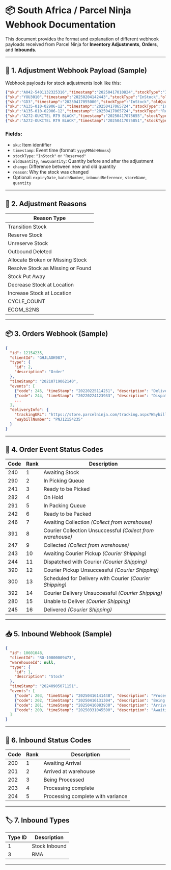 # 📦 South Africa / Parcel Ninja Webhook Documentation

This document provides the format and explanation of different webhook payloads received from Parcel Ninja for **Inventory Adjustments**, **Orders**, and **Inbounds**.

---

## 📘 1. Adjustment Webhook Payload (Sample)

Webhook payloads for stock adjustments look like this:

```json
{"sku":"A042-5401132325316","timestamp":"20250417010824","stockType":"InStock","oldQuantity":13,"newQuantity":12,"change":-1,"reason":"Outbound Created","quantity":0}
{"sku":"YOU3010","timestamp":"20250204142443","stockType":"InStock","oldQuantity":82,"newQuantity":83,"change":1,"reason":"Stock Put Away","expiryDate":"2026-04-30 00:00:00.000","batchNumber":"22042024"}
{"sku":"GD3","timestamp":"20250417055000","stockType":"InStock","oldQuantity":12,"newQuantity":13,"change":1,"reason":"Stock Put Away","expiryDate":"0001-01-01 00:00:00.000","inboundReference":"RO-10000009473","storeName":"HPH Publishing cc","quantity":1}
{"sku":"A135-010-02906-12","timestamp":"20250417065724","stockType":"InStock","oldQuantity":0,"newQuantity":1,"change":1,"reason":"Unreserve Stock","quantity":0}
{"sku":"A135-010-02906-12","timestamp":"20250417065724","stockType":"Reserved","oldQuantity":1,"newQuantity":0,"change":-1,"reason":"Unreserve Stock","quantity":0}
{"sku":"A272-OUKITEL RT9 BLACK","timestamp":"20250417075655","stockType":"Reserved","oldQuantity":3,"newQuantity":0,"change":-3,"reason":"Unreserve Stock","quantity":0}
{"sku":"A272-OUKITEL RT9 BLACK","timestamp":"20250417075851","stockType":"InStock","oldQuantity":18,"newQuantity":21,"change":3,"reason":"Unreserve Stock","quantity":0}
```

### Fields:

* `sku`: Item identifier
* `timestamp`: Event time (format: `yyyyMMddHHmmss`)
* `stockType`: `"InStock"` or `"Reserved"`
* `oldQuantity`, `newQuantity`: Quantity before and after the adjustment
* `change`: Difference between new and old quantity
* `reason`: Why the stock was changed
* Optional: `expiryDate`, `batchNumber`, `inboundReference`, `storeName`, `quantity`

---

## 🔄 2. Adjustment Reasons

| Reason Type                       |
| --------------------------------- |
| Transition Stock                  |
| Reserve Stock                     |
| Unreserve Stock                   |
| Outbound Deleted                  |
| Allocate Broken or Missing Stock  |
| Resolve Stock as Missing or Found |
| Stock Put Away                    |
| Decrease Stock at Location        |
| Increase Stock at Location        |
| CYCLE\_COUNT                      |
| ECOM\_S2NS                        |

---

## 📦 3. Orders Webhook (Sample)

```json
{
  "id": 12154235,
  "clientId": "GHJLAOK987",
  "type": {
    "id": 2,
    "description": "Order"
  },
  "timeStamp": "20210719062140",
  "events": [
    {"code": 245, "timeStamp": "20220225114251", "description": "Delivered"},
    {"code": 244, "timeStamp": "20220224123933", "description": "Dispatched with courier"},
    ...
  ],
  "deliveryInfo": {
    "trackingURL": "https://store.parcelninja.com/tracking.aspx?WaybillNo=PNJ12154235",
    "waybillNumber": "PNJ12154235"
  }
}
```

---

## 🚚 4. Order Event Status Codes

| Code | Rank | Description                                                |
| ---- | ---- | ---------------------------------------------------------- |
| 240  | 1    | Awaiting Stock                                             |
| 290  | 2    | In Picking Queue                                           |
| 241  | 3    | Ready to be Picked                                         |
| 282  | 4    | On Hold                                                    |
| 291  | 5    | In Packing Queue                                           |
| 242  | 6    | Ready to be Packed                                         |
| 246  | 7    | Awaiting Collection *(Collect from warehouse)*             |
| 391  | 8    | Courier Collection Unsuccessful *(Collect from warehouse)* |
| 247  | 9    | Collected *(Collect from warehouse)*                       |
| 243  | 10   | Awaiting Courier Pickup *(Courier Shipping)*               |
| 244  | 11   | Dispatched with Courier *(Courier Shipping)*               |
| 390  | 12   | Courier Pickup Unsuccessful *(Courier Shipping)*           |
| 300  | 13   | Scheduled for Delivery with Courier *(Courier Shipping)*   |
| 392  | 14   | Courier Delivery Unsuccessful *(Courier Shipping)*         |
| 280  | 15   | Unable to Deliver *(Courier Shipping)*                     |
| 245  | 16   | Delivered *(Courier Shipping)*                             |

---

## 📥 5. Inbound Webhook (Sample)

```json
{
  "id": 10601048,
  "clientId": "RO-10000009473",
  "warehouseId": null,
  "type": {
    "id": 1,
    "description": "Stock"
  },
  "timeStamp": "20240905071151",
  "events": [
    {"code": 203, "timeStamp": "20250416141448", "description": "Processing complete"},
    {"code": 202, "timeStamp": "20250416131304", "description": "Being Processed"},
    {"code": 201, "timeStamp": "20250416083930", "description": "Arrived at warehouse"},
    {"code": 200, "timeStamp": "20250331045500", "description": "Awaiting arrival"}
  ]
}
```

---

## 🧾 6. Inbound Status Codes

| Code | Rank | Description                       |
| ---- | ---- | --------------------------------- |
| 200  | 1    | Awaiting Arrival                  |
| 201  | 2    | Arrived at warehouse              |
| 202  | 3    | Being Processed                   |
| 203  | 4    | Processing complete               |
| 204  | 5    | Processing complete with variance |

---

## 🏷️ 7. Inbound Types

| Type ID | Description   |
| ------- | ------------- |
| 1       | Stock Inbound |
| 3       | RMA           |

---
